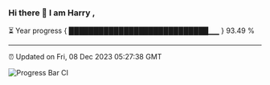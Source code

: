 ### Hi there 👋 I am Harry , 

⏳ Year progress { ████████████████████████████▁▁ } 93.49 %

---

⏰ Updated on Fri, 08 Dec 2023 05:27:38 GMT

![Progress Bar CI](https://github.com/duykhang68/duykhang68/workflows/Progress%20Bar%20CI/badge.svg)

